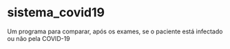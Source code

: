 # sistema_covid19
Um programa para comparar, após os exames, se o paciente está infectado ou não pela COVID-19
